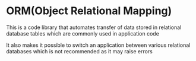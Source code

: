 # ORM(Object Relational Mapping)
This is a code library that automates transfer of data stored in relational database tables which are commonly used in application code

It also makes it possible to switch an application between various relational databases  which is not recommended as it may raise errors
